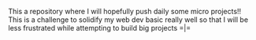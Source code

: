 This a repository where I will hopefully push daily some micro projects!!
This is a challenge to solidify my web dev basic really well so that I will be less frustrated while attempting to build big projects =|=


